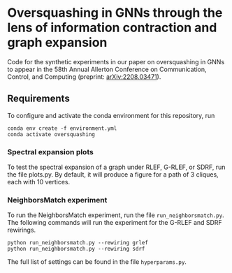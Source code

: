 # Oversquashing in GNNs through the lens of information contraction and graph expansion

Code for the synthetic experiments in our paper on oversquashing in GNNs to appear in the 58th Annual Allerton Conference on Communication, Control, and Computing (preprint: [arXiv:2208.03471](https://arxiv.org/abs/2208.03471)). 

## Requirements
To configure and activate the conda environment for this repository, run
```
conda env create -f environment.yml
conda activate oversquashing
```
### Spectral expansion plots
To test the spectral expansion of a graph under RLEF, G-RLEF, or SDRF, run the file plots.py. By default, it will produce a figure for a path of 3 cliques, each with 10 vertices.
### NeighborsMatch experiment
To run the NeighborsMatch experiment, run the file `run_neighborsmatch.py`. The following commands will run the experiment for the G-RLEF and SDRF rewirings.
```
python run_neighborsmatch.py --rewiring grlef
python run_neighborsmatch.py --rewiring sdrf
```
The full list of settings can be found in the file `hyperparams.py`.

